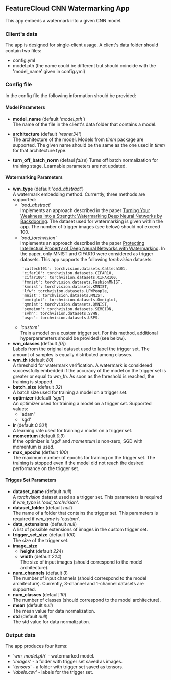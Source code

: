 ## FeatureCloud CNN Watermarking App

This app embeds a watermark into a given CNN model. 

### Client's data 

The app is designed for single-client usage. 
A client's data folder should contain two files:
- config.yml 
- model.pth (the name could be different but should coincide with the 'model_name' given in config.yml)

### Config file 
In the config file the following information should be provided:

#### Model Parameters
  - **model_name** (default *'model.pth'*)  
  The name of the file in the client's data folder that contains a model.

- **architecture** (default *'resnet34'*)  
  The architecture of the model. Models from *timm* package are supported. The given name should be the same as the one used in *timm* for that architecture type.

- **turn_off_batch_norm** (defaul *false*)
  Turns off batch normalization for training stage. Learnable parameters are not updated.

#### Watermarking Parameters
- **wm_type** (default *'ood_abstract'*)  
  A watermark embedding method. Currently, three methods are supported:
   - *'ood_abstract'*  
   Implements an approach described in the paper [Turning Your Weakness Into a Strength: Watermarking Deep Neural Networks by Backdooring](https://www.usenix.org/system/files/conference/usenixsecurity18/sec18-adi.pdf). The dataset used for watermarking is given within the app. The number of trigger images (see below) should not exceed 100.
   - *'ood_torchvision'*  
  Implements an approach described in the paper [Protecting Intellectual Property of Deep Neural Networks with Watermarking](https://www.doi.org/10.1145/3196494.3196550). In the paper, only MNIST and CIFAR10 were considered as trigger datasets. This app supports the following *torchvision* datasets:
  ```
      'caltech101': torchvision.datasets.Caltech101,
      'cifar10': torchvision.datasets.CIFAR10,
      'cifar100': torchvision.datasets.CIFAR100,
      'fmnist': torchvision.datasets.FashionMNIST,
      'kmnist': torchvision.datasets.KMNIST,
      'lfw': torchvision.datasets.LFWPeople,
      'mnist': torchvision.datasets.MNIST,
      'omniglot': torchvision.datasets.Omniglot,
      'qmnist': torchvision.datasets.QMNIST,
      'semeion': torchvision.datasets.SEMEION,
      'svhn': torchvision.datasets.SVHN,
      'usps': torchvision.datasets.USPS.
  ```
   - *'custom'*  
  Train a model on a custom trigger set. For this method, additional hyperparameters should be provided (see below).
- **wm_classes** (default *[0]*)  
  Labels from the original dataset used to label the trigger set. The amount of samples is equally distributed among classes. 
- **wm_th** (default *80*)  
  A threshold for watermark verification. A watermark is considered successfully embedded if the accuracy of the model on the trigger set is greater or equal to *wm_th*. As soon as the threshold is reached, the training is stopped.
- **batch_size** (default *32*)  
A batch size used for training a model on a trigger set.
- **optimizer** (default *'sgd'*)   
An optimizer used for training a model on a trigger set. Supported values: 
  - 'adam'  
  - 'sgd'  
- **lr** (default *0.001*)  
A learning rate used for training a model on a trigger set.
- **momentum** (default *0.9*)  
If the optimizer is *'sgd'* and *momentum* is non-zero, SGD with momentum is used.
- **max_epochs** (default *100*)  
The maximum number of epochs for training on the trigger set. The training is stopped even if the model did not reach the desired performance on the trigger set.
  
#### Trigges Set Parameters
- **dataset_name** (default *null*)  
A *torchvision* dataset used as a trigger set. This parameters is required if *wm_type* is *'ood_torchvision'*.
- **dataset_folder** (default *null*)  
The name of a folder that contains the trigger set. This parameters is required if *wm_type* is *'custom'*.
- **data_extensions** (default *null*)  
A list of possible extensions of images in the custom trigger set.
- **trigger_set_size** (default *100*)  
The size of the trigger set.
- **image_size** 
  - **height** (default *224*)  
  - **width** (default *224*)  
The size of input images (should correspond to the model architecture).
- **num_channels** (default *3*)  
The number of input channels (should correspond to the model architecture).
Currently, 3-channel and 1-channel datasets are supported. 
- **num_classes** (default *10*)  
The number of classes (should correspond to the model architecture).
- **mean** (default *null*)  
The mean value for data normalization.
- **std** (default *null*)  
The std value for data normalization.

### Output data

The app produces four items:
- *'wm_model.pth'* - watermarked model.
- *'images'* - a folder with trigger set saved as images.
- *'tensors'* - a folder with trigger set saved as tensors.
- *'labels.csv'* - labels for the trigger set.
